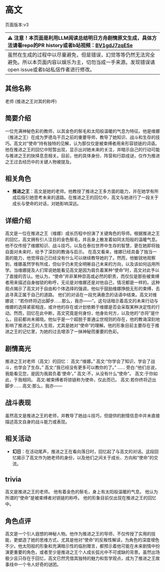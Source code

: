 # 高文
页面版本:v3
 

| :warning: 注意！本页面是利用LLM阅读总结明日方舟剧情原文生成，具体方法请看repo的PR history或者b站视频：[BV1gdJ7zqESe](https://www.bilibili.com/video/BV1gdJ7zqESe/)         |
|:----------------------------|
| 虽然在生成的过程中以尽量避免，但是错误，幻觉等等仍然无法完全避免。所以本页面内容以娱乐为主，切勿当成一手来源。发现错误请open issue或者b站私信作者进行修改。|



## 其他名称
老师 (推进之王对其的称呼)
## 简要介绍
一位充满神秘色彩的教师，以其金色的鬃毛和太阳般温暖的气息为特征。他是维娜（推进之王）在成为罗德岛干员之前的重要导师，教导了她知识、战斗和生存的技巧。高文对“使命”持有独特的见解，认为那仅仅是被束缚者用来形容锁链的词语。他在推进之王的回忆中短暂出现，显示出对她未来的关注，并暗示自己的行动可能与推进之王的抉择息息相关。目前，他的具体身份、阵营和行踪成谜，仅作为推进之王过去经历中的关键人物被提及。
## 相关角色
-   **推进之王**：高文是她的老师。他教授了推进之王多方面的能力，并在她学有所成后指引她思考未来的道路。在推进之王的回忆中，高文与她进行了一段关于成长与使命的对话，对她影响深远。
## 详细介绍
高文是一位在推进之王（维娜）成长历程中扮演了关键角色的导师。根据推进之王的回忆，高文拥有引人注目的金色鬃毛，并且身上散发着如同太阳般的温暖气息。他不仅传授了维娜知识、战斗技巧，以及在泰拉世界中生存的智慧，更在她即将独自面对未来时，给予了深刻的教诲与启示。
在高文看来，维娜已经具备了独当一面的能力，他觉得自己已经没有什么可以继续教导她的了。然而，他敏锐地观察到，维娜虽然学有所成，但似乎仍未完全明晰自己未来的方向，以及该如何运用所学。当维娜提及人们常说她能看见高文是因为肩负着某种“使命”时，高文对此予以了直接的否认。他认为，“使命”并非某种崇高或必然的职责，而仅仅是那些被束缚者用来描述自身枷锁的称呼，无论是对维娜还是对他自己，情况都是一样的。这种观点揭示了高文对于自由和个体选择的强调，他似乎鼓励维娜挣脱无形的束缚，去追寻真正属于自己的道路。
他们的对话在一段充满悬念的话语中结束。高文对维娜说：“若你终将迈出脚步......那么，我亦——”。这句话暗示着高文的未来行动与维娜的选择紧密相连，或许他的存在或计划依赖于维娜是否会采取某种决定性的行动。然而，回忆在此中断，高文究竟是何身份，他身处何方，以及他的“亦将”是什么，目前都尚未揭晓。他似乎是一个超脱于普通尘世规则的存在，他的教诲深刻地影响了推进之王的人生观，尤其是她对“使命”的理解。他的形象目前主要存在于推进之王的记忆里，为她的过去增添了一抹神秘而重要的色彩。
## 剧情高光
推进之王对老师（高文）的回忆：
高文:“维娜。”
高文:“你学会了知识，学会了战斗，也学会了生存。”
高文:“我已经没有更多可以教你的了。”
......
旁白:“他们总说，我能看见您，是因为我肩负着‘使命’。”
高文:不，从没有什么“使命”。
高文:于你如此，于我相同。
高文:被束缚者将锁链称为使命，仅此而已。
高文:若你终将迈出脚步......
高文:那么，我亦——
## 战斗表现
虽然高文是推进之王的老师，并教导了她战斗技巧，但提供的剧情信息中并未直接描述高文自身的战斗能力或表现。
## 相关活动
-   **幻日**：在活动尾声，推进之王在看向落日时，回忆起了与高文的对话。这段回忆揭示了高文作为她老师的身份，以及他们之间关于成长、方向和“使命”的交流。
## trivia
高文是推进之王的老师。
他有着金色的鬃毛，身上有太阳般温暖的气息。
他认为所谓的“使命”是被束缚者对锁链的称呼。
他的形象目前仅出现在推进之王的回忆中。
## 角色点评
高文是一个引人遐想的神秘人物。他作为推进之王的导师，不仅传授了实用的技能，更塑造了她的思维方式，尤其是他对“使命”的反叛性解读，为角色的深度增色不少。他太阳般的形象和充满暗示性的临别赠言，都预示着他可能在未来剧情中扮演更重要的角色，或者至少是推进之王个人成长弧光中不可或缺的背景。虽然出场极少且只存在于回忆，高文已然凭借其独特的魅力和哲学观点，成为了推进之王故事线中一个令人好奇的谜团。
